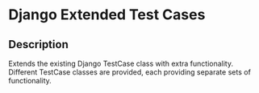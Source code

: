 # Django Extended Test Cases


## Description

Extends the existing Django TestCase class with extra functionality. Different TestCase classes are provided, each
providing separate sets of functionality.
